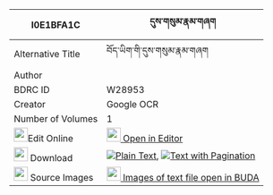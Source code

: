 |I0E1BFA1C|དུས་གསུམ་རྣམ་གཞག 
| --- | --- 
|Alternative Title |བོད་ཡིག་གི་དུས་གསུམ་རྣམ་གཞག
|Author | 
|BDRC ID | W28953
|Creator | Google OCR
|Number of Volumes| 1
|<img width="25" src="https://img.icons8.com/color/25/000000/edit-property.png">Edit Online| [<img width="25" src="https://avatars.githubusercontent.com/u/45091458?s=200&v=4"> Open in Editor](http://editor.openpecha.org/I0E1BFA1C)
|<img width="25" src="https://img.icons8.com/fluent/48/000000/download-2.png"/>  Download | [![](https://img.icons8.com/color/20/000000/txt.png)Plain Text](https://github.com/Openpecha/I0E1BFA1C/releases/download/v1/dusum_namshyak_plain_I0E1BFA1C.zip), [![](https://img.icons8.com/color/20/000000/txt.png)Text with Pagination](https://github.com/Openpecha/I0E1BFA1C/releases/download/v1/dusum_namshyak_pages_I0E1BFA1C.zip)
|<img width="25" src="https://img.icons8.com/plasticine/100/000000/pictures-folder.png"/>  Source Images | [<img width="25" src="https://library.bdrc.io/icons/BUDA-small.svg"> Images of text file open in BUDA](https://library.bdrc.io/show/bdr:W28953)